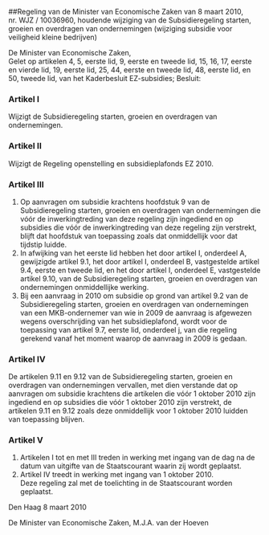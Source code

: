 <meta http-equiv='Content-Type' content='text/html; charset=utf-8' />

##Regeling van de Minister van Economische Zaken van 8 maart 2010, nr. WJZ / 10036960, houdende wijziging van de Subsidieregeling starten, groeien en overdragen van ondernemingen (wijziging subsidie voor veiligheid kleine bedrijven)

De Minister van Economische Zaken,  
Gelet op artikelen 4, 5, eerste lid, 9, eerste en tweede lid, 15, 16, 17, eerste en vierde lid, 19, eerste lid, 25, 44, eerste en tweede lid, 48, eerste lid, en 50, tweede lid, van het Kaderbesluit EZ-subsidies;
Besluit:    

### Artikel  I  

Wijzigt de Subsidieregeling starten, groeien en overdragen van ondernemingen. 

### Artikel  II  

Wijzigt de Regeling openstelling en subsidieplafonds EZ 2010. 

### Artikel  III  

1.  Op aanvragen om subsidie krachtens hoofdstuk 9 van de Subsidieregeling starten, groeien en overdragen van ondernemingen die vóór de inwerkingtreding van deze regeling zijn ingediend en op subsidies die vóór de inwerkingtreding van deze regeling zijn verstrekt, blijft dat hoofdstuk van toepassing zoals dat onmiddellijk voor dat tijdstip luidde.   
2.  In afwijking van het eerste lid hebben het door artikel I, onderdeel A, gewijzigde artikel 9.1, het door artikel I, onderdeel B, vastgestelde artikel 9.4, eerste en tweede lid, en het door artikel I, onderdeel E, vastgestelde artikel 9.10, van de Subsidieregeling starten, groeien en overdragen van ondernemingen onmiddellijke werking.   
3.  Bij een aanvraag in 2010 om subsidie op grond van artikel 9.2 van de Subsidieregeling starten, groeien en overdragen van ondernemingen van een MKB-ondernemer van wie in 2009 de aanvraag is afgewezen wegens overschrijding van het subsidieplafond, wordt voor de toepassing van artikel 9.7, eerste lid, onderdeel j, van die regeling gerekend vanaf het moment waarop de aanvraag in 2009 is gedaan.  

### Artikel  IV  

De artikelen 9.11 en 9.12 van de Subsidieregeling starten, groeien en overdragen van ondernemingen vervallen, met dien verstande dat op aanvragen om subsidie krachtens die artikelen die vóór 1 oktober 2010 zijn ingediend en op subsidies die vóór 1 oktober 2010 zijn verstrekt, de artikelen 9.11 en 9.12 zoals deze onmiddellijk voor 1 oktober 2010 luidden van toepassing blijven. 

### Artikel  V  

1.  Artikelen I tot en met III treden in werking met ingang van de dag na de datum van uitgifte van de Staatscourant waarin zij wordt geplaatst.   
2.  Artikel IV treedt in werking met ingang van 1 oktober 2010.  
Deze regeling zal met de toelichting in de Staatscourant worden geplaatst.   

Den Haag 
8 maart 2010   

De 
Minister van Economische Zaken,
M.J.A. van der Hoeven     
